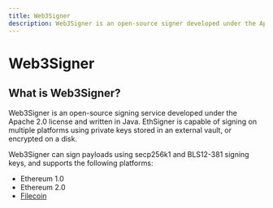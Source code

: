 ```yaml
---
title: Web3Signer
description: Web3Signer is an open-source signer developed under the Apache 2.0 license and written in Java.
---
```


# Web3Signer

## What is Web3Signer?

Web3Signer is an open-source signing service developed under the Apache 2.0 license and written in
Java. EthSigner is capable of signing on multiple platforms using private keys stored in an external
vault, or encrypted on a disk.

Web3Signer can sign payloads using secp256k1 and BLS12-381 signing keys, and supports the following
platforms:

* Ethereum 1.0
* Ethereum 2.0
* [Filecoin](https://filecoin.io/)
